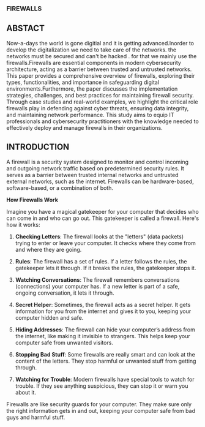### FIREWALLS

## ABSTACT
  Now-a-days the world is gone digitial and it is getting advanced.Inorder to develop the digitalization we need to take care of the networks. the networks must be secured and can't be hacked . for that we mainly use the firewalls.Firewalls are essential components in modern cybersecurity architecture, acting as a barrier between trusted and untrusted networks. This paper provides a comprehensive overview of firewalls, exploring their types, functionalities, and importance in safeguarding digital environments.Furthermore, the paper discusses the implementation strategies, challenges, and best practices for maintaining firewall security. Through case studies and real-world examples, we highlight the critical role firewalls play in defending against cyber threats, ensuring data integrity, and maintaining network performance. This study aims to equip IT professionals and cybersecurity practitioners with the knowledge needed to effectively deploy and manage firewalls in their organizations.

## INTRODUCTION

A firewall is a security system designed to monitor and control incoming and outgoing network traffic based on predetermined security rules. It serves as a barrier between trusted internal networks and untrusted external networks, such as the internet. Firewalls can be hardware-based, software-based, or a combination of both.


**How Firewalls Work**

Imagine you have a magical gatekeeper for your computer that decides who can come in and who can go out. This gatekeeper is called a firewall. Here's how it works:

1. **Checking Letters**: The firewall looks at the "letters" (data packets) trying to enter or leave your computer. It checks where they come from and where they are going.

2. **Rules**: The firewall has a set of rules. If a letter follows the rules, the gatekeeper lets it through. If it breaks the rules, the gatekeeper stops it.

3. **Watching Conversations**: The firewall remembers conversations (connections) your computer has. If a new letter is part of a safe, ongoing conversation, it lets it through.

4. **Secret Helper**: Sometimes, the firewall acts as a secret helper. It gets information for you from the internet and gives it to you, keeping your computer hidden and safe.

5. **Hiding Addresses**: The firewall can hide your computer’s address from the internet, like making it invisible to strangers. This helps keep your computer safe from unwanted visitors.

6. **Stopping Bad Stuff**: Some firewalls are really smart and can look at the content of the letters. They stop harmful or unwanted stuff from getting through.

7. **Watching for Trouble**: Modern firewalls have special tools to watch for trouble. If they see anything suspicious, they can stop it or warn you about it.

Firewalls are like security guards for your computer. They make sure only the right information gets in and out, keeping your computer safe from bad guys and harmful stuff.
